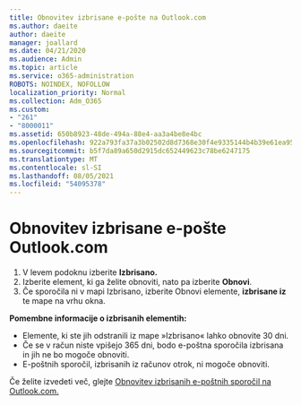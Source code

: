 ```yaml
---
title: Obnovitev izbrisane e-pošte na Outlook.com
ms.author: daeite
author: daeite
manager: joallard
ms.date: 04/21/2020
ms.audience: Admin
ms.topic: article
ms.service: o365-administration
ROBOTS: NOINDEX, NOFOLLOW
localization_priority: Normal
ms.collection: Adm_O365
ms.custom:
- "261"
- "8000011"
ms.assetid: 650b8923-48de-494a-88e4-aa3a4be8e4bc
ms.openlocfilehash: 922a793fa37a3b02502d8d7368e30f4e9335144b4b39e61ea956ea708cebf07f
ms.sourcegitcommit: b5f7da89a650d2915dc652449623c78be6247175
ms.translationtype: MT
ms.contentlocale: sl-SI
ms.lasthandoff: 08/05/2021
ms.locfileid: "54095378"
---
```

# <a name="recover-deleted-email-outlookcom"></a>Obnovitev izbrisane e-pošte Outlook.com

1. V levem podoknu izberite **Izbrisano.**
2. Izberite element, ki ga želite obnoviti, nato pa izberite **Obnovi**.
3. Če sporočila ni v mapi Izbrisano, izberite Obnovi elemente, **izbrisane iz** te mape na vrhu okna.

 **Pomembne informacije o izbrisanih elementih:**
  
- Elemente, ki ste jih odstranili iz mape »Izbrisano« lahko obnovite 30 dni.
- Če se v račun niste vpišejo 365 dni, bodo e-poštna sporočila izbrisana in jih ne bo mogoče obnoviti.
- E-poštnih sporočil, izbrisanih iz računov otrok, ni mogoče obnoviti.

Če želite izvedeti več, glejte [Obnovitev izbrisanih e-poštnih sporočil na Outlook.com.](https://support.office.com/article/cf06ab1b-ae0b-418c-a4d9-4e895f83ed50?wt.mc_id=Office_Outlook_com_Alchemy)